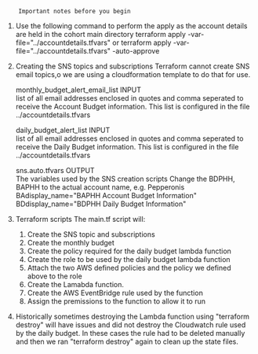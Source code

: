         Important notes before you begin


1) Use the following command to perform the apply as the account details are
   held in the cohort main directory
        terraform apply -var-file="../accountdetails.tfvars"
or
	terraform apply -var-file="../accountdetails.tfvars" -auto-approve

2) Creating the SNS topics and subscriptions
   Terraform cannot create SNS email topics,o we are using a cloudformation 
   template to do that for use.

   monthly_budget_alert_email_list	INPUT 	
   list of all email addresses enclosed in quotes and comma seperated 
   to receive the Account Budget information.
         This list is configured in the file ../accountdetails.tfvars

   daily_budget_alert_list		INPUT	
   list of all email addresses enclosed in quotes and comma seperated 
   to receive the Daily Budget information.
         This list is configured in the file ../accountdetails.tfvars
                                        
   sns.auto.tfvars		OUTPUT	
   The variables used by the SNS creation scripts
       Change the BDPHH, BAPHH to the actual account name, e.g. Pepperonis
       BAdisplay_name="BAPHH Account Budget Information"
       BDdisplay_name="BDPHH Daily   Budget Information"

3) Terraform scripts
   The main.tf script will:
	1) Create the SNS topic and subscriptions
	2) Create the monthly budget 
	3) Create the policy required for the daily budget lambda function
	4) Create the role to be used by the daily budget lambda function
	5) Attach the two AWS defined policies and the policy 
           we defined above to the role
	6) Create the Lamabda function.
	7) Create the AWS EventBridge rule used by the function
	8) Assign the premissions to the function to allow it to run

4) Historically sometimes destroying the Lambda function using 
   "terraform destroy" will have issues and did not destroy the 
   Cloudwatch rule used by the daily budget.
   In these cases the rule had to be deleted manually and then we ran 
   "terraform destroy" again to clean up the state files.

